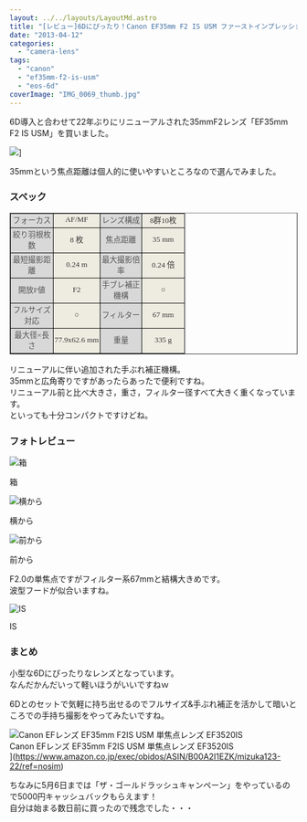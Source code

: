 ```yaml
---
layout: ../../layouts/LayoutMd.astro
title: "[レビュー]6Dにぴったり！Canon EF35mm F2 IS USM ファーストインプレッション"
date: "2013-04-12"
categories: 
  - "camera-lens"
tags: 
  - "canon"
  - "ef35mm-f2-is-usm"
  - "eos-6d"
coverImage: "IMG_0069_thumb.jpg"
---
```


6D導入と合わせて22年ぶりにリニューアルされた35mmF2レンズ「EF35mm F2 IS USM」を買いました。

![](http://capture.heartrails.com/150x130/shadow?//mizuka123.net/2917/)]

35mmという焦点距離は個人的に使いやすいところなので選んでみました。

### スペック

<table style="border-collapse: collapse; line-height: normal; -webkit-text-stroke-width: 0px;" summary="CANON EF35mm F2 IS USMのスペック・仕様" width="290" border="1" cellspacing="0" cellpadding="0"><colgroup><col style="width: 54pt;" width="72"></colgroup><tbody><tr style="height: 13.5pt;"><td class="xl65" style="vertical-align: middle; padding-top: 1px; padding-left: 1px; padding-right: 1px; background-color: #d8d8d8; border: windowtext 0.5pt solid;" align="center" width="72" height="18"><span style="font-family: 'ＭＳ Ｐゴシック';"><span style="font-size: 10pt; color: #555555;">フォーカス</span></span></td><td class="xl66" style="border-top: windowtext 0.5pt solid; border-right: windowtext 0.5pt solid; vertical-align: middle; border-bottom: windowtext 0.5pt solid; padding-top: 1px; padding-left: 1px; border-left: medium none; padding-right: 1px; background-color: #eeece1;" align="center" width="74"><span style="font-family: 'ＭＳ Ｐゴシック';"><span style="font-size: 10pt; color: #333333;">AF/MF</span></span></td><td class="xl65" style="border-top: windowtext 0.5pt solid; border-right: windowtext 0.5pt solid; vertical-align: middle; border-bottom: windowtext 0.5pt solid; padding-top: 1px; padding-left: 1px; border-left: medium none; padding-right: 1px; background-color: #d8d8d8;" align="center" width="70"><span style="font-family: 'ＭＳ Ｐゴシック';"><span style="font-size: 10pt; color: #555555;">レンズ構成</span></span></td><td class="xl66" style="border-top: windowtext 0.5pt solid; border-right: windowtext 0.5pt solid; vertical-align: middle; border-bottom: windowtext 0.5pt solid; padding-top: 1px; padding-left: 1px; border-left: medium none; padding-right: 1px; background-color: #eeece1;" align="center" width="72"><span style="font-family: 'ＭＳ Ｐゴシック';"><span style="font-size: 10pt; color: #333333;">8群10枚</span></span></td></tr><tr style="height: 24pt;"><td class="xl65" style="border-top: medium none; border-right: windowtext 0.5pt solid; vertical-align: middle; border-bottom: windowtext 0.5pt solid; padding-top: 1px; padding-left: 1px; border-left: windowtext 0.5pt solid; padding-right: 1px; background-color: #d8d8d8;" align="center" width="71" height="32"><span style="font-family: 'ＭＳ Ｐゴシック';"><span style="font-size: 10pt; color: #555555;">絞り羽根枚数</span></span></td><td class="xl66" style="border-top: medium none; border-right: windowtext 0.5pt solid; vertical-align: middle; border-bottom: windowtext 0.5pt solid; padding-top: 1px; padding-left: 1px; border-left: medium none; padding-right: 1px; background-color: #eeece1;" align="center" width="75"><span style="font-family: 'ＭＳ Ｐゴシック';"><span style="font-size: 10pt; color: #333333;">8 枚</span></span></td><td class="xl65" style="border-top: medium none; border-right: windowtext 0.5pt solid; vertical-align: middle; border-bottom: windowtext 0.5pt solid; padding-top: 1px; padding-left: 1px; border-left: medium none; padding-right: 1px; background-color: #d8d8d8;" align="center" width="70"><span style="font-family: 'ＭＳ Ｐゴシック';"><span style="font-size: 10pt; color: #555555;">焦点距離</span></span></td><td class="xl66" style="border-top: medium none; border-right: windowtext 0.5pt solid; vertical-align: middle; border-bottom: windowtext 0.5pt solid; padding-top: 1px; padding-left: 1px; border-left: medium none; padding-right: 1px; background-color: #eeece1;" align="center" width="72"><span style="font-family: 'ＭＳ Ｐゴシック';"><span style="font-size: 10pt; color: #333333;">35 mm</span></span></td></tr><tr style="height: 24pt;"><td class="xl65" style="border-top: medium none; border-right: windowtext 0.5pt solid; vertical-align: middle; border-bottom: windowtext 0.5pt solid; padding-top: 1px; padding-left: 1px; border-left: windowtext 0.5pt solid; padding-right: 1px; background-color: #d8d8d8;" align="center" width="71" height="32"><span style="font-family: 'ＭＳ Ｐゴシック';"><span style="font-size: 10pt; color: #555555;">最短撮影距離</span></span></td><td class="xl66" style="border-top: medium none; border-right: windowtext 0.5pt solid; vertical-align: middle; border-bottom: windowtext 0.5pt solid; padding-top: 1px; padding-left: 1px; border-left: medium none; padding-right: 1px; background-color: #eeece1;" align="center" width="76"><span style="font-family: 'ＭＳ Ｐゴシック';"><span style="font-size: 10pt; color: #333333;">0.24 m</span></span></td><td class="xl65" style="border-top: medium none; border-right: windowtext 0.5pt solid; vertical-align: middle; border-bottom: windowtext 0.5pt solid; padding-top: 1px; padding-left: 1px; border-left: medium none; padding-right: 1px; background-color: #d8d8d8;" align="center" width="70"><span style="font-family: 'ＭＳ Ｐゴシック';"><span style="font-size: 10pt; color: #555555;">最大撮影倍率</span></span></td><td class="xl66" style="border-top: medium none; border-right: windowtext 0.5pt solid; vertical-align: middle; border-bottom: windowtext 0.5pt solid; padding-top: 1px; padding-left: 1px; border-left: medium none; padding-right: 1px; background-color: #eeece1;" align="center" width="71"><span style="font-family: 'ＭＳ Ｐゴシック';"><span style="font-size: 10pt; color: #333333;">0.24 倍</span></span></td></tr><tr style="height: 24pt;"><td class="xl65" style="border-top: medium none; border-right: windowtext 0.5pt solid; vertical-align: middle; border-bottom: windowtext 0.5pt solid; padding-top: 1px; padding-left: 1px; border-left: windowtext 0.5pt solid; padding-right: 1px; background-color: #d8d8d8;" align="center" width="71" height="32"><span style="font-family: 'ＭＳ Ｐゴシック';"><span style="font-size: 10pt; color: #555555;">開放F値</span></span></td><td class="xl66" style="border-top: medium none; border-right: windowtext 0.5pt solid; vertical-align: middle; border-bottom: windowtext 0.5pt solid; padding-top: 1px; padding-left: 1px; border-left: medium none; padding-right: 1px; background-color: #eeece1;" align="center" width="77"><span style="font-family: 'ＭＳ Ｐゴシック';"><span style="font-size: 10pt; color: #333333;">F2</span></span></td><td class="xl65" style="border-top: medium none; border-right: windowtext 0.5pt solid; vertical-align: middle; border-bottom: windowtext 0.5pt solid; padding-top: 1px; padding-left: 1px; border-left: medium none; padding-right: 1px; background-color: #d8d8d8;" align="center" width="70"><span style="font-family: 'ＭＳ Ｐゴシック';"><span style="font-size: 10pt; color: #555555;">手ブレ補正機構</span></span></td><td class="xl66" style="border-top: medium none; border-right: windowtext 0.5pt solid; vertical-align: middle; border-bottom: windowtext 0.5pt solid; padding-top: 1px; padding-left: 1px; border-left: medium none; padding-right: 1px; background-color: #eeece1;" align="center" width="70"><span style="font-family: 'ＭＳ Ｐゴシック';"><span style="font-size: 10pt; color: #333333;">○</span></span></td></tr><tr style="height: 24pt;"><td class="xl65" style="border-top: medium none; border-right: windowtext 0.5pt solid; vertical-align: middle; border-bottom: windowtext 0.5pt solid; padding-top: 1px; padding-left: 1px; border-left: windowtext 0.5pt solid; padding-right: 1px; background-color: #d8d8d8;" align="center" width="70" height="32"><span style="font-family: 'ＭＳ Ｐゴシック';"><span style="font-size: 10pt; color: #555555;">フルサイズ対応</span></span></td><td class="xl66" style="border-top: medium none; border-right: windowtext 0.5pt solid; vertical-align: middle; border-bottom: windowtext 0.5pt solid; padding-top: 1px; padding-left: 1px; border-left: medium none; padding-right: 1px; background-color: #eeece1;" align="center" width="78"><span style="font-family: 'ＭＳ Ｐゴシック';"><span style="font-size: 10pt; color: #333333;">○</span></span></td><td class="xl65" style="border-top: medium none; border-right: windowtext 0.5pt solid; vertical-align: middle; border-bottom: windowtext 0.5pt solid; padding-top: 1px; padding-left: 1px; border-left: medium none; padding-right: 1px; background-color: #d8d8d8;" align="center" width="69"><span style="font-family: 'ＭＳ Ｐゴシック';"><span style="font-size: 10pt; color: #555555;">フィルター</span></span></td><td class="xl66" style="border-top: medium none; border-right: windowtext 0.5pt solid; vertical-align: middle; border-bottom: windowtext 0.5pt solid; padding-top: 1px; padding-left: 1px; border-left: medium none; padding-right: 1px; background-color: #eeece1;" align="center" width="71"><span style="font-family: 'ＭＳ Ｐゴシック';"><span style="font-size: 10pt; color: #333333;">67 mm</span></span></td></tr><tr style="height: 24pt;"><td class="xl65" style="border-top: medium none; border-right: windowtext 0.5pt solid; vertical-align: middle; border-bottom: windowtext 0.5pt solid; padding-top: 1px; padding-left: 1px; border-left: windowtext 0.5pt solid; padding-right: 1px; background-color: #d8d8d8;" align="center" width="70" height="32"><span style="font-family: 'ＭＳ Ｐゴシック';"><span style="font-size: 10pt; color: #555555;">最大径×長さ</span></span></td><td class="xl66" style="border-top: medium none; border-right: windowtext 0.5pt solid; vertical-align: middle; border-bottom: windowtext 0.5pt solid; padding-top: 1px; padding-left: 1px; border-left: medium none; padding-right: 1px; background-color: #eeece1;" align="center" width="79"><span style="font-family: 'ＭＳ Ｐゴシック';"><span style="font-size: 10pt; color: #333333;">77.9x62.6 mm</span></span></td><td class="xl65" style="border-top: medium none; border-right: windowtext 0.5pt solid; vertical-align: middle; border-bottom: windowtext 0.5pt solid; padding-top: 1px; padding-left: 1px; border-left: medium none; padding-right: 1px; background-color: #d8d8d8;" align="center" width="69"><span style="font-family: 'ＭＳ Ｐゴシック';"><span style="font-size: 10pt; color: #555555;">重量</span></span></td><td class="xl66" style="border-top: medium none; border-right: windowtext 0.5pt solid; vertical-align: middle; border-bottom: windowtext 0.5pt solid; padding-top: 1px; padding-left: 1px; border-left: medium none; padding-right: 1px; background-color: #eeece1;" align="center" width="70"><span style="font-family: 'ＭＳ Ｐゴシック';"><span style="font-size: 10pt; color: #333333;">335 g</span></span></td></tr></tbody></table>

リニューアルに伴い追加された手ぶれ補正機構。  
35mmと広角寄りですがあったらあったで便利ですね。  
リニューアル前と比べ大きさ，重さ，フィルター径すべて大きく重くなっています。  
といっても十分コンパクトですけどね。

### フォトレビュー

![箱](/archive/images/IMG_0071_thumb.jpg "箱")
  
箱

![横から](/archive/images/IMG_0068_thumb.jpg "横から")
  
横から

![前から](/archive/images/IMG_0069_thumb.jpg "前から")
  
前から

F2.0の単焦点ですがフィルター系67mmと結構大きめです。  
波型フードが似合いますね。

![IS](/archive/images/IMG_0070_thumb.jpg "IS")
  
IS

### まとめ

小型な6Dにぴったりなレンズとなっています。  
なんだかんだいって軽いほうがいいですねｗ

6Dとのセットで気軽に持ち出せるのでフルサイズ&手ぶれ補正を活かして暗いところでの手持ち撮影をやってみたいですね。

![Canon EFレンズ EF35mm F2IS USM 単焦点レンズ EF3520IS](/archive/images/51RyowmoeGL._SL160_.jpg)  
Canon EFレンズ EF35mm F2IS USM 単焦点レンズ EF3520IS  
](https://www.amazon.co.jp/exec/obidos/ASIN/B00A2I1EZK/mizuka123-22/ref=nosim)

ちなみに5月6日までは「ザ・ゴールドラッシュキャンペーン」をやっているので5000円キャッシュバックもらえます！  
自分は始まる数日前に買ったので残念でした・・・
